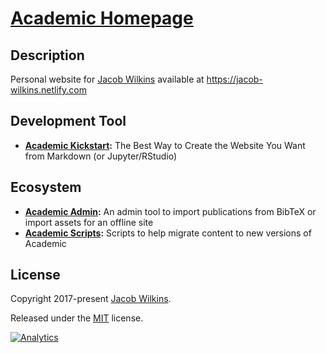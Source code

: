 # [Academic Homepage](https://jacob-wilkins.netlify.com)

## Description
Personal website for [Jacob Wilkins](https://www.linkedin.com/in/jacob-a-wilkins-cs/) available at https://jacob-wilkins.netlify.com

## Development Tool
* **[Academic Kickstart](https://sourcethemes.com/academic/):** The Best Way to Create the Website You Want from Markdown (or Jupyter/RStudio)

## Ecosystem

* **[Academic Admin](https://github.com/sourcethemes/academic-admin):** An admin tool to import publications from BibTeX or import assets for an offline site
* **[Academic Scripts](https://github.com/sourcethemes/academic-scripts):** Scripts to help migrate content to new versions of Academic

## License

Copyright 2017-present [Jacob Wilkins](https://jacob-wilkins.netlify.com/).

Released under the [MIT](https://github.com/sourcethemes/academic-kickstart/blob/master/LICENSE.md) license.

[![Analytics](https://ga-beacon.appspot.com/UA-78646709-2/academic-kickstart/readme?pixel)](https://github.com/igrigorik/ga-beacon)
